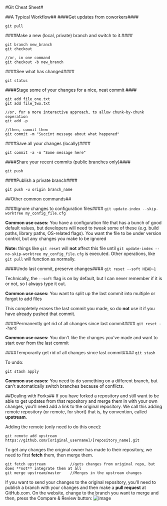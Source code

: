 #Git Cheat Sheet#

##A Typical Workflow##
####Get updates from coworkers####

`git pull` 

####Make a new (local, private) branch and switch to it.####
```
git branch new_branch
git checkout 

//or, in one command
git checkout -b new_branch
```

####See what has changed####
```
git status
```

####Stage some of your changes for a nice, neat commit ####
```
git add file_one.txt
git add file_two.txt

//or, for a more interactive approach, to allow chunk-by-chunk seperation
git add -p

//then, commit them
git commit -m "Succint message about what happened"
```

####Save all your changes (locally)####
```
git commit -a -m "Some message here"
```

####Share your recent commits (public branches only)####
```
git push
```

####Publish a private branch####
```
git push -u origin branch_name
```


##Other common commands##

####Ignore changes to configuration files####
`git update-index --skip-worktree my_config_file.cfg`

**Common use cases:** You have a configuration file that has a bunch of good default values, but developers will need to tweak some of these (e.g. build paths, library paths, OS-related flags).  You want the file to be under version control, but any changes you make to be ignored

**Note:** things like `git reset` will **not** affect this file until `git update-index --no-skip-worktree my_config_file.cfg` is executed.  Other operations, like `git pull` will function as normally.

####Undo last commit, preserve changes####
`git reset --soft HEAD~1`

Technically, the `--soft` flag is on by default, but I can never remember if it is or not, so I always type it out.

**Common use cases:** You want to split up the last commit into multiple or forgot to add files

This completely erases the last commit you made, so do **not** use it if you have already pushed that commit.


####Permanently get rid of all changes since last commit####
`git reset --hard`

**Common use cases:** You don't like the changes you've made and want to start over from the last commit

####Temporarily get rid of all changes since last commit####
`git stash`

To undo:

`git stash apply`

**Common use cases:** You need to do something on a different branch, but can't automatically switch branches because of conflicts.



##Dealing with Forks##
If you have forked a repository and still want to be able to get updates from that repository and merge them in with your own changes, you'll need add a link to the original repository.  We call this adding remote repository (or remote, for short) that is, by convention, called **upstream**.

Adding the remote (only need to do this once):
```
git remote add upstream https://github.com/[original_username]/[repository_name].git
```

To get any changes the original owner has made to their repository, we need to first **fetch** them, then merge them.
```
git fetch upstream           //gets changes from original repo, but does **not** integrate them at all
git merge upstream/master    //Merges in the upstream changes
```

If you want to send your changes to the original repository, you'll need to publish a branch with your changes and then make a **pull request** at GitHub.com.
On the website, change to the branch you want to merge and then, press the Compare & Review button:
![image](https://cloud.githubusercontent.com/assets/6819944/3727985/f19bb00e-16a3-11e4-859c-bc93d85248ae.png)

